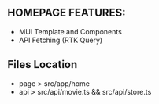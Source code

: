 ## HOMEPAGE FEATURES:

- MUI Template and Components
- API Fetching (RTK Query)

## Files Location

- page > src/app/home
- api > src/api/movie.ts && src/api/store.ts
